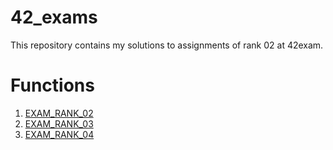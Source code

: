 # 42_exams

This repository contains my solutions to assignments of rank 02 at 42exam.

# Functions <a name="Assignements according to ranks: "></a>

1. [EXAM_RANK_02](rank_02/) 
2. [EXAM_RANK_03](rank_03/) 
3. [EXAM_RANK_04](rank_04/) 
